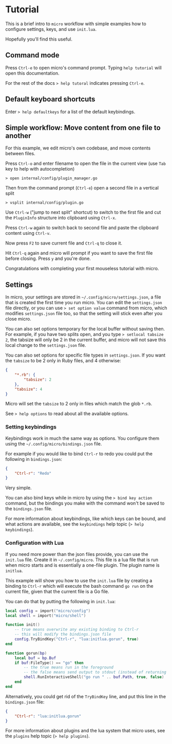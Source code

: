 # Tutorial

This is a brief intro to `micro` workflow with simple examples how to configure
settings, keys, and use `init.lua`.

Hopefully you'll find this useful.

## Command mode

Press `Ctrl-e` to open micro's command prompt. Typing `help tutorial` will open
this documentation.

For the rest of the docs `> help tutoral` indicates pressing `Ctrl-e`.

## Default keyboard shortcuts

Enter `> help defaultkeys` for a list of the default keybindings.

## Simple workflow: Move content from one file to another

For this example, we edit micro's own codebase, and move contents between files.

Press `Ctrl-o` and enter filename to open the file in the current view
(use `Tab` key to help with autocompletion)
```
> open internal/config/plugin_manager.go
```
Then from the command prompt (`Ctrl-e`) open a second file in a vertical split
```
> vsplit internal/config/plugin.go
```
Use `Ctrl-w` ("jump to next split" shortcut) to switch to the first file and
cut the `PluginInfo` structure into clipboard using `Ctrl-x`.

Press `Ctrl-w` again to switch back to second file and paste the clipboard
content using `Ctrl-v`.

Now press `F2` to save current file and `Ctrl-q` to close it.

Hit `Ctrl-q` again and micro will prompt if you want to save the first file
before closing. Press `y` and you're done.

Congratulations with completing your first mouseless tutorial with micro.

## Settings

In micro, your settings are stored in `~/.config/micro/settings.json`, a file
that is created the first time you run micro. You can edit the `settings.json`
file directly, or you can use `> set option value` command from micro, which
modifies `settings.json` file too, so that the setting will stick even after
you close micro.

You can also set options temporary for the local buffer without saving then.
For example, if you have two splits open, and you type `> setlocal tabsize 2`,
the tabsize will only be 2 in the current buffer, and micro will not save
this local change to the `settings.json` file.

You can also set options for specific file types in `settings.json`. If you
want the `tabsize` to be 2 only in Ruby files, and 4 otherwise:

```json
{
    "*.rb": {
        "tabsize": 2
    },
    "tabsize": 4
}
```

Micro will set the `tabsize` to 2 only in files which match the glob `*.rb`.

See `> help options` to read about all the available options.

### Setting keybindings

Keybindings work in much the same way as options. You configure them using the
`~/.config/micro/bindings.json` file.

For example if you would like to bind `Ctrl-r` to redo you could put the
following in `bindings.json`:

```json
{
    "Ctrl-r": "Redo"
}
```

Very simple.

You can also bind keys while in micro by using the `> bind key action` command,
but the bindings you make with the command won't be saved to the
`bindings.json` file.

For more information about keybindings, like which keys can be bound, and what
actions are available, see the `keybindings` help topic (`> help keybindings`).

### Configuration with Lua

If you need more power than the json files provide, you can use the `init.lua`
file. Create it in `~/.config/micro`. This file is a lua file that is run when
micro starts and is essentially a one-file plugin. The plugin name is
`initlua`.

This example will show you how to use the `init.lua` file by creating a binding
to `Ctrl-r` which will execute the bash command `go run` on the current file,
given that the current file is a Go file.

You can do that by putting the following in `init.lua`:

```lua
local config = import("micro/config")
local shell = import("micro/shell")

function init()
    -- true means overwrite any existing binding to Ctrl-r
    -- this will modify the bindings.json file
    config.TryBindKey("Ctrl-r", "lua:initlua.gorun", true)
end

function gorun(bp)
    local buf = bp.Buf
    if buf:FileType() == "go" then
        -- the true means run in the foreground
        -- the false means send output to stdout (instead of returning it)
        shell.RunInteractiveShell("go run " .. buf.Path, true, false)
    end
end
```

Alternatively, you could get rid of the `TryBindKey` line, and put this line in
the `bindings.json` file:

```json
{
    "Ctrl-r": "lua:initlua.gorun"
}
```

For more information about plugins and the lua system that micro uses, see the
`plugins` help topic (`> help plugins`).
